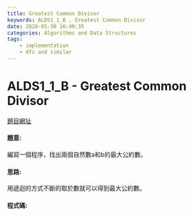 ```yaml
---
title: Greatest Common Divisor
keywords: ALDS1_1_B , Greatest Common Divisor
date: 2020-05-30 16:49:35
categories: Algorithms and Data Structures
tags:
    - implementation
    - dfs and similar
---
```

# ALDS1_1_B - Greatest Common Divisor
[題目網址](https://onlinejudge.u-aizu.ac.jp/courses/lesson/1/ALDS1/1/ALDS1_1_B)
<!-- more -->

#### 題意:
編寫一個程序，找出兩個自然數a和b的最大公約數。

#### 思路:
用遞迴的方式不斷的取於數就可以得到最大公約數。

#### 程式碼:
<script src="https://gist.github.com/Daviswww/6159a659218aad44c6213b1360cc6912.js"></script>